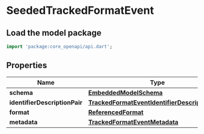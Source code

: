 # SeededTrackedFormatEvent

## Load the model package
```dart
import 'package:core_openapi/api.dart';
```

## Properties
Name | Type | Description | Notes
------------ | ------------- | ------------- | -------------
**schema** | [**EmbeddedModelSchema**](EmbeddedModelSchema) |  | [optional] 
**identifierDescriptionPair** | [**TrackedFormatEventIdentifierDescriptionPairs**](TrackedFormatEventIdentifierDescriptionPairs) |  | 
**format** | [**ReferencedFormat**](ReferencedFormat) |  | 
**metadata** | [**TrackedFormatEventMetadata**](TrackedFormatEventMetadata) |  | [optional] 




